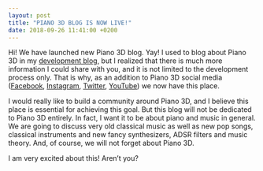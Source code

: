 ```yaml
---
layout: post
title: "PIANO 3D BLOG IS NOW LIVE!"
date: 2018-09-26 11:41:00 +0200
---
```


<p>Hi! We have launched new Piano 3D blog. Yay! I used to blog about Piano 3D in my <a href="https://sikilinda.com">development blog</a>, but I realized that there is much more information I could share with you, and it is not limited to the development process only. That is why, as an addition to Piano 3D social media (<a href="https://facebook.com/piano3d">Facebook</a>, <a href="https://instagram.com/piano3dapp">Instagram</a>, <a href="https://twitter.com/piano3d">Twitter</a>, <a href="https://www.youtube.com/channel/UC9MOkgEEoZUGpnM8B3MsYeA">YouTube</a>) we now have this place.</p>

<p>I would really like to build a community around Piano 3D, and I believe this place is essential for achieving this goal. But this blog will not be dedicated to Piano 3D entirely. In fact, I want it to be about piano and music in general. We are going to discuss very old classical music as well as new pop songs, classical instruments and new fancy synthesizers, ADSR filters and music theory. And, of course, we will not forget about Piano 3D.</p>

<p>I am very excited about this! Aren’t you?</p>
